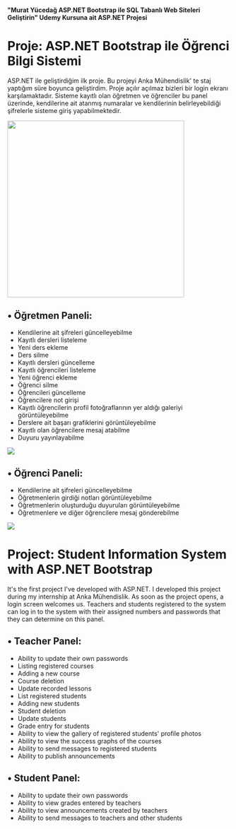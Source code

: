 #### "Murat Yücedağ ASP.NET Bootstrap ile SQL Tabanlı Web Siteleri Geliştirin" Udemy Kursuna ait ASP.NET Projesi

# Proje: ASP.NET Bootstrap ile Öğrenci Bilgi Sistemi

ASP.NET ile geliştirdiğim ilk proje. Bu projeyi Anka Mühendislik' te staj yaptığım süre boyunca geliştirdim. Proje açılır açılmaz bizleri bir login ekranı karşılamaktadır. Sisteme kayıtlı olan öğretmen ve öğrenciler bu panel üzerinde, kendilerine ait atanmış numaralar ve kendilerinin belirleyebildiği şifrelerle sisteme giriş yapabilmektedir.

<img src="https://i.hizliresim.com/jzv8f8e.png" width="400" height="400"></img>

## • Öğretmen Paneli:

* Kendilerine ait şifreleri güncelleyebilme
* Kayıtlı dersleri listeleme
* Yeni ders ekleme
* Ders silme
* Kayıtlı dersleri güncelleme
* Kayıtlı öğrencileri listeleme
* Yeni öğrenci ekleme
* Öğrenci silme
* Öğrencileri güncelleme
* Öğrencilere not girişi
* Kayıtlı öğrencilerin profil fotoğraflarının yer aldığı galeriyi görüntüleyebilme
* Derslere ait başarı grafiklerini görüntüleyebilme
* Kayıtlı olan öğrencilere mesaj atabilme
* Duyuru yayınlayabilme

<img src="https://i.hizliresim.com/6u381gl.png"></img>

## • Öğrenci Paneli:

* Kendilerine ait şifreleri güncelleyebilme
* Öğretmenlerin girdiği notları görüntüleyebilme
* Öğretmenlerin oluşturduğu duyuruları görüntüleyebilme
* Öğretmenlere ve diğer öğrencilere mesaj gönderebilme

<img src="https://i.hizliresim.com/af2gyfg.png"></img>

# Project: Student Information System with ASP.NET Bootstrap

It's the first project I've developed with ASP.NET. I developed this project during my internship at Anka Mühendislik. As soon as the project opens, a login screen welcomes us. Teachers and students registered to the system can log in to the system with their assigned numbers and passwords that they can determine on this panel.

## • Teacher Panel:

* Ability to update their own passwords
* Listing registered courses
* Adding a new course
* Course deletion
* Update recorded lessons
* List registered students
* Adding new students
* Student deletion
* Update students
* Grade entry for students
* Ability to view the gallery of registered students' profile photos
* Ability to view the success graphs of the courses
* Ability to send messages to registered students
* Ability to publish announcements

## • Student Panel:

* Ability to update their own passwords
* Ability to view grades entered by teachers
* Ability to view announcements created by teachers
* Ability to send messages to teachers and other students

